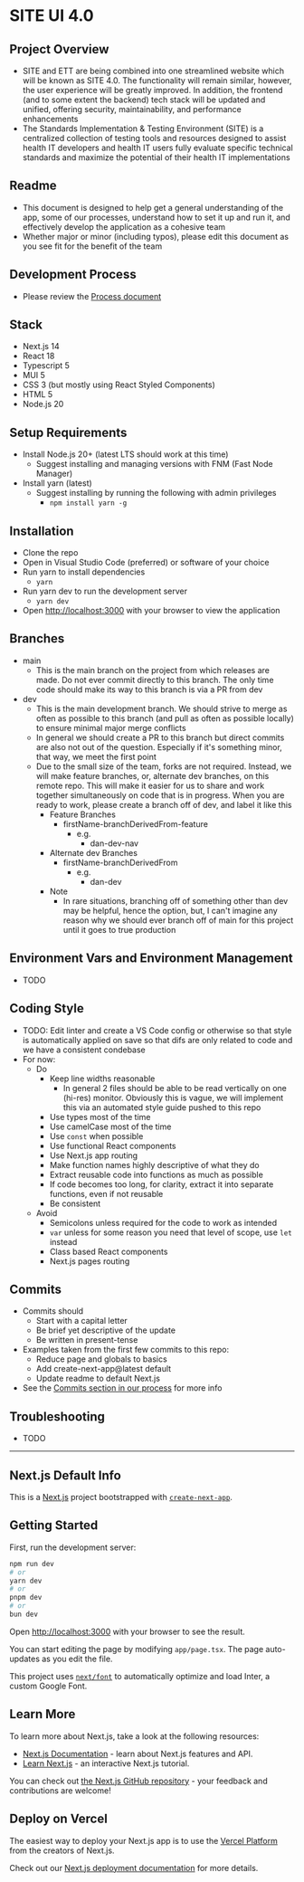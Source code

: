 # SITE UI 4.0

## Project Overview
* SITE and ETT are being combined into one streamlined website which will be known as SITE 4.0. The functionality will remain similar, however, the user experience will be greatly improved. In addition, the frontend (and to some extent the backend) tech stack will be updated and unified, offering security, maintainability, and performance enhancements
* The Standards Implementation & Testing Environment (SITE) is a centralized collection of testing tools and resources designed to assist health IT developers and health IT users fully evaluate specific technical standards and maximize the potential of their health IT implementations

## Readme
* This document is designed to help get a general understanding of the app, some of our processes, understand how to set it up and run it, and effectively develop the application as a cohesive team
* Whether major or minor (including typos), please edit this document as you see fit for the benefit of the team

## Development Process
* Please review the [Process document](https://github.com/onc-healthit/site-ett-docs/blob/main/site-ui-4-process.md)

## Stack
* Next.js 14
* React 18
* Typescript 5
* MUI 5
* CSS 3 (but mostly using React Styled Components)
* HTML 5
* Node.js 20

## Setup Requirements
* Install Node.js 20+ (latest LTS should work at this time)
  * Suggest installing and managing versions with FNM (Fast Node Manager)
* Install yarn (latest)
  * Suggest installing by running the following with admin privileges
    * ```npm install yarn -g```

## Installation
* Clone the repo
* Open in Visual Studio Code (preferred) or software of your choice
* Run yarn to install dependencies
  * ```yarn```
* Run yarn dev to run the development server
  * ```yarn dev```
* Open [http://localhost:3000](http://localhost:3000) with your browser to view the application

## Branches
* main
  * This is the main branch on the project from which releases are made. Do not ever commit directly to this branch. The only time code should make its way to this branch is via a PR from dev
* dev
  * This is the main development branch. We should strive to merge as often as possible to this branch (and pull as often as possible locally) to ensure minimal major merge conflicts
  * In general we should create a PR to this branch but direct commits are also not out of the question. Especially if it's something minor, that way, we meet the first point
  * Due to the small size of the team, forks are not required. Instead, we will make feature branches, or, alternate dev branches, on this remote repo. This will make it easier for us to share and work together simultaneously on code that is in progress. When you are ready to work, please create a branch off of dev, and label it like this
    * Feature Branches
      * firstName-branchDerivedFrom-feature
        * e.g.
          * dan-dev-nav
    * Alternate dev Branches
      * firstName-branchDerivedFrom
        * e.g.
          * dan-dev
    * Note
      * In rare situations, branching off of something other than dev may be helpful, hence the option, but, I can't imagine any reason why we should ever branch off of main for this project until it goes to true production 

## Environment Vars and Environment Management
* TODO

## Coding Style
* TODO: Edit linter and create a VS Code config or otherwise so that style is automatically applied on save so that difs are only related to code and we have a consistent condebase
* For now:
  * Do
    * Keep line widths reasonable
      *  In general 2 files should be able to be read vertically on one (hi-res) monitor. Obviously this is vague, we will implement this via an automated style guide pushed to this repo
    * Use types most of the time
    * Use camelCase most of the time
    * Use ```const``` when possible
    * Use functional React components
    * Use Next.js app routing
    * Make function names highly descriptive of what they do
    * Extract reusable code into functions as much as possible
    * If code becomes too long, for clarity, extract it into separate functions, even if not reusable
    * Be consistent
  * Avoid
    * Semicolons unless required for the code to work as intended  
    * ```var``` unless for some reason you need that level of scope, use ```let``` instead
    * Class based React components
    * Next.js pages routing

## Commits
* Commits should
  * Start with a capital letter
  * Be brief yet descriptive of the update
  * Be written in present-tense
* Examples taken from the first few commits to this repo:
  * Reduce page and globals to basics
  * Add create-next-app@latest default
  * Update readme to default Next.js
* See the [Commits section in our process](https://github.com/onc-healthit/site-ett-docs/blob/main/site-ui-4-process.md#commits
) for more info

## Troubleshooting
* TODO
  
---

## Next.js Default Info

This is a [Next.js](https://nextjs.org/) project bootstrapped with [`create-next-app`](https://github.com/vercel/next.js/tree/canary/packages/create-next-app).

## Getting Started

First, run the development server:

```bash
npm run dev
# or
yarn dev
# or
pnpm dev
# or
bun dev
```

Open [http://localhost:3000](http://localhost:3000) with your browser to see the result.

You can start editing the page by modifying `app/page.tsx`. The page auto-updates as you edit the file.

This project uses [`next/font`](https://nextjs.org/docs/basic-features/font-optimization) to automatically optimize and load Inter, a custom Google Font.

## Learn More

To learn more about Next.js, take a look at the following resources:

- [Next.js Documentation](https://nextjs.org/docs) - learn about Next.js features and API.
- [Learn Next.js](https://nextjs.org/learn) - an interactive Next.js tutorial.

You can check out [the Next.js GitHub repository](https://github.com/vercel/next.js/) - your feedback and contributions are welcome!

## Deploy on Vercel

The easiest way to deploy your Next.js app is to use the [Vercel Platform](https://vercel.com/new?utm_medium=default-template&filter=next.js&utm_source=create-next-app&utm_campaign=create-next-app-readme) from the creators of Next.js.

Check out our [Next.js deployment documentation](https://nextjs.org/docs/deployment) for more details.
